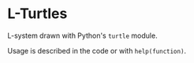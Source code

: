 L-Turtles
=========

L-system drawn with Python's `turtle` module. 

Usage is described in the code or with `help(function)`. 
